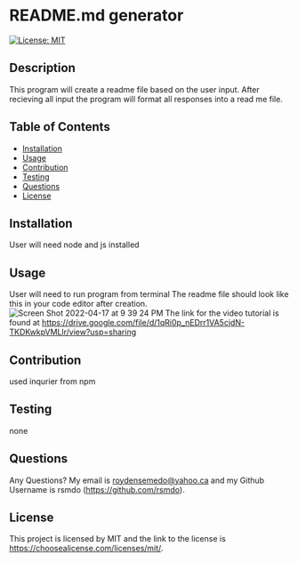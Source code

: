 # README.md generator 

  [![License: MIT](https://img.shields.io/badge/License-MIT-yellow.svg)](https://opensource.org/licenses/MIT)
  

  ## Description 
  This program will create a readme file based on the user input. After recieving all input the program will format all responses into a read me file. 

  ## Table of Contents
  - [Installation](#installation)
  - [Usage](#usage)
  - [Contribution](#contribution)
  - [Testing](#testing)
  - [Questions](#questions)
  - [License](#license)

  ## Installation
  User will  need node and js installed

  ## Usage
  User will need to run program from terminal 
  The readme file should look like this in your code editor after creation. 
  ![Screen Shot 2022-04-17 at 9 39 24 PM](https://user-images.githubusercontent.com/98415796/163741474-ba5792f5-a637-43a9-b601-fdadc8d2dbbd.png)
  The link for the video tutorial is found at https://drive.google.com/file/d/1qRi0p_nEDrr1VA5cjdN-TKDKwkpVMLlr/view?usp=sharing


  ## Contribution
  used inqurier from npm 

  ## Testing
  none

  ## Questions 
  Any Questions? My email is  roydensemedo@yahoo.ca and my Github Username is  rsmdo (https://github.com/rsmdo).


  ## License
  This project is licensed by MIT and the link to the license is https://choosealicense.com/licenses/mit/.


